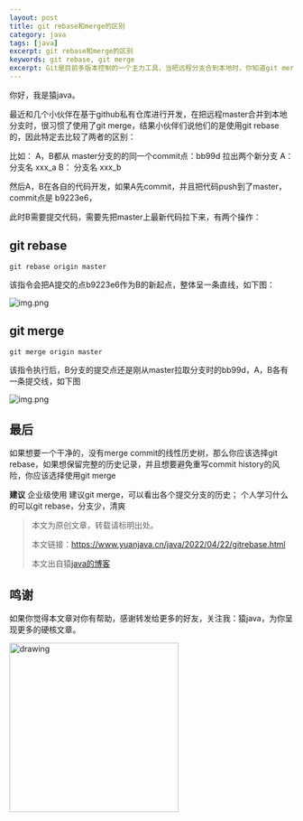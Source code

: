 ```yaml
---
layout: post
title: git rebase和merge的区别
category: java
tags: [java]
excerpt: git rebase和merge的区别
keywords: git rebase, git merge
excerpt: Git是目前多版本控制的一个主力工具，当把远程分支合到本地时，你知道git merge和git rebase有什么区别吗？
---
```


你好，我是猿java。

最近和几个小伙伴在基于github私有仓库进行开发，在把远程master合并到本地分支时，很习惯了使用了git merge，结果小伙伴们说他们的是使用git rebase的，因此特定去比较了两者的区别：

比如： A，B都从 master分支的的同一个commit点：bb99d  拉出两个新分支
A： 分支名 xxx_a
B： 分支名 xxx_b

然后A，B在各自的代码开发，如果A先commit，并且把代码push到了master，commit点是 b9223e6，

此时B需要提交代码，需要先把master上最新代码拉下来，有两个操作：

## **git rebase**
```shell
git rebase origin master
```
该指令会把A提交的点b9223e6作为B的新起点，整体呈一条直线，如下图：

![img.png](https://www.yuanjava.cn/assets/md/git/rebase.png)


## **git merge**
```shell
git merge origin master
```
该指令执行后，B分支的提交点还是刚从master拉取分支时的bb99d，A，B各有一条提交线，如下图

![img.png](https://www.yuanjava.cn/assets/md/git/merge.png)

## **最后**

如果想要一个干净的，没有merge commit的线性历史树，那么你应该选择git rebase，如果想保留完整的历史记录，并且想要避免重写commit history的风险，你应该选择使用git merge

**建议**
企业级使用 建议git merge，可以看出各个提交分支的历史； 个人学习什么的可以git rebase，分支少，清爽

>
> 本文为原创文章，转载请标明出处。
>
> 本文链接：https://www.yuanjava.cn/java/2022/04/22/gitrebase.html
>
>本文出自猿[java的博客](https://www.yuanjava.cn)


## 鸣谢
如果你觉得本文章对你有帮助，感谢转发给更多的好友，关注我：猿java，为你呈现更多的硬核文章。

<img src="https://yuanjava.cn/assets/img/pub.jpg" alt="drawing" style="width:300px;"/>
